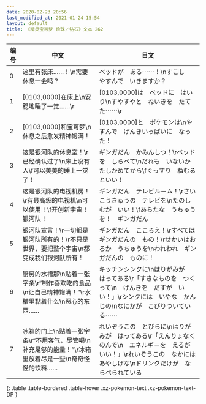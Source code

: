 ```yaml
---
date: 2020-02-23 20:56
last_modified_at: 2021-01-24 15:54
layout: default
title: 《精灵宝可梦 珍珠／钻石》文本 262
---
```

| 编号 | 中文 | 日文 |
| ---- | ---- | ---- |
| 0 | 这里有张床……！\n需要休息一会吗？ | ベッドが　ある⋯⋯！\nすこし　やすんで　いきますか？ |
| 1 | [0103,0000]在床上\n安稳地睡了一觉……\r | [0103,0000]は　ベッドに　はいり\nすやすやと　ねいきを　たてた⋯⋯\r |
| 2 | [0103,0000]和宝可梦\n休息之后愈发精神饱满！ | [0103,0000]と　ポケモンは\nやすんで　げんきいっぱいに　なった！ |
| 3 | 这是银河队的休息室！\r已经确认过了\n床上没有人\f可以美美的睡上一觉了！ | ギンガだん　かみんしつ！\rベッドを　しらべて\nだれも　いないか　たしかめてから\fぐっすり　ねむるといい！ |
| 4 | 这是银河队的电视机房！\r有最高级的电视机\n可以使用！\f开创新宇宙！银河队！ | ギンガだん　テレビル－ム！\rさいこうきゅうの　テレビを\nたのしむが　いい！\fあらたな　うちゅうを！　ギンガだん |
| 5 | 银河队宣言！\r一切都是银河队所有的！\r不只是世界，要把整个宇宙\n都变成我们银河队所有！ | ギンガだん　こころえ！\rすべては　ギンガだんの　もの！\rせかいはおろか　うちゅうを\nわれわれ　ギンガだんの　ものに！ |
| 6 | 厨房的水槽那\n贴着一张字条\r“制作喜欢吃的食品\n让自己精神饱满！”\r水槽里黏着什么\n恶心的东西…… | キッチンシンクに\nはりがみが　はってある\r「すきなものを　つくって\n　げんきを　だすが　いい！」\rシンクには　いやな　かんじの\nなにかが　こびりついている⋯⋯ |
| 7 | 冰箱的门上\n贴着一张字条\r“不用客气，尽管喝\n补充足够的能量！”\r冰箱里放着尽是一些\n奇奇怪怪的饮料…… | れいぞうこの　とびらに\nはりがみが　はってある\r「えんりょなく　のんで\n　エネルギ－を　えるが　いい！」\rれいぞうこの　なかには　あやしげな\nドリンクだけが　ならべられている |
{: .table .table-bordered .table-hover .xz-pokemon-text .xz-pokemon-text-DP }